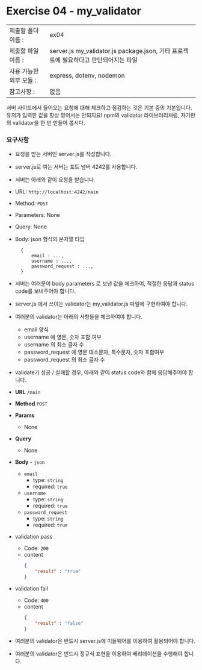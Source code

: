 # Exercise 04 - my_validator

|                      |                                         |
| :--------------------| --------------------------------------- |
|   제출할 폴더 이름 :     |  ex04                                   |
|   제출할 파일 이름 :     | server.js 	my_validator.js package.json, 기타 프로젝트에 필요하다고 판단되어지는 파일 |
|   사용 가능한 외부 모듈 : |  express, dotenv,  nodemon			  |
|   참고사항 :           |  없음                                     |


서버 사이드에서 들어오는 요청에 대해 체크하고 점검하는 것은 기본 중의 기본입니다. 유저가 입력한 값을 항상 믿어서는 안되지요!
npm의 validator 라이브러리처럼, 자기만의 validator을 한 번 만들어 봅시다.


### 요구사항


- 요청을 받는 서버인 server.js를 작성합니다.
- server.js로 여는 서버는 포트 넘버 4242를 사용합니다.
- 서버는 아래와 같이 요청을 받습니다.

- URL: `http://localhost:4242/main`
- Method: `POST`
- Parameters: None
- Query: None
- Body: json 형식의 문자열 타입
  ```
	{
		email : ...,
		username : ...,
		password_request : ...,
	}
  ```

- 서버는 여러분이 body parameters 로 보낸 값을 체크하여, 적절한 응답과 status code를 보내주어야 합니다.
- server.js 에서 쓰이는 validator는 my_validator.js 파일에 구현하여야 합니다.
- 여러분의 validator는 아래의 사항들을 체크하여야 합니다.
	- email 양식
	- username 에 영문, 숫자 포함 여부
	- username 의 최소 글자 수
	- password_request 에 영문 대소문자, 특수문자, 숫자 포함여부
	- password_request 의 최소 글자 수
- validate가 성공 / 실패할 경우, 아래와 같이 status code와 함께 응답해주어야 합니다.

- **URL**
  `/main`
- **Method**
  `POST`
- **Params**
  - None
- **Query**
  - None
- **Body** - `json`
  - `email`
    - type: `string`
    - required: `true`
  - `username`
    - type: `string`
    - required: `true`
  - `password_request`
    - type: `string`
    - required: `true`
- validation pass
  - Code: `200`
  - content
    ```json
    {
		"result" : "true"
    }
    ```
- validation fail
  - Code: `400`
  - content
    ```json
    {
		"result" : "false"
    }
    ```
	
- 여러분의 validator은 반드시 server.js에 미들웨어를 이용하여 활용되어야 합니다.
- 여러분의 validator은 반드시 정규식 표현을 이용하여 베리데이션을 수행해야 합니다.
